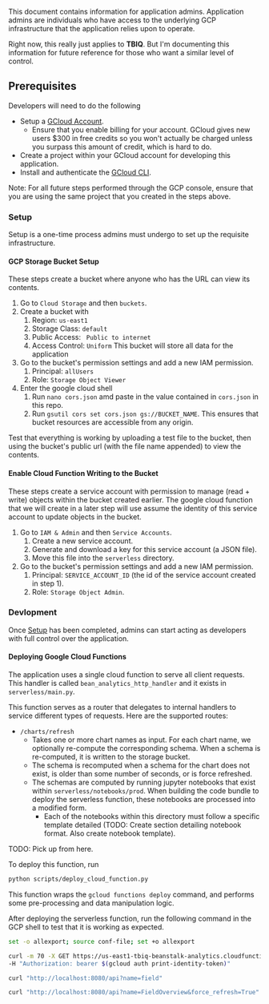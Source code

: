This document contains information for application admins. Application admins are 
individuals who have access to the underlying GCP infrastructure that the application 
relies upon to operate. 

Right now, this really just applies to **TBIQ**. But I'm documenting this information 
for future reference for those who want a similar level of control. 

## Prerequisites

Developers will need to do the following 
- Setup a [GCloud Account](https://cloud.google.com/). 
  - Ensure that you enable billing for your account. GCloud gives new users $300 in free credits so 
  you won't actually be charged unless you surpass this amount of credit, which is hard to do. 
- Create a project within your GCloud account for developing this application. 
- Install and authenticate the [GCloud CLI](https://cloud.google.com/sdk/docs/install). 

Note: For all future steps performed through the GCP console, ensure that you are using 
the same project that you created in the steps above. 

### Setup 

Setup is a one-time process admins must undergo to set up the requisite infrastructure. 

#### GCP Storage Bucket Setup 

These steps create a bucket where anyone who has the URL can view its contents. 

1. Go to `Cloud Storage` and then `buckets`. 
2. Create a bucket with 
   1. Region: `us-east1` 
   2. Storage Class: `default` 
   3. Public Access: ` Public to internet` 
   4. Access Control: `Uniform`
   This bucket will store all data for the application 
3. Go to the bucket's permission settings and add a new IAM permission.
   1. Principal: `allUsers` 
   2. Role: `Storage Object Viewer`
4. Enter the google cloud shell 
   1. Run `nano cors.json` amd paste in the value contained in `cors.json` in this repo.
   2. Run `gsutil cors set cors.json gs://BUCKET_NAME`.
   This ensures that bucket resources are accessible from any origin. 

Test that everything is working by uploading a test file to the bucket, then 
using the bucket's public url (with the file name appended) to view the contents. 

#### Enable Cloud Function Writing to the Bucket 

These steps create a service account with permission to manage (read + write) 
objects within the bucket created earlier. The google cloud function that we 
will create in a later step will use assume the identity of this service account 
to update objects in the bucket. 

1. Go to `IAM & Admin` and then `Service Accounts`. 
   1. Create a new service account. 
   2. Generate and download a key for this service account (a JSON file).
   3. Move this file into the `serverless` directory.
2. Go to the bucket's permission settings and add a new IAM permission.
   1. Principal: `SERVICE_ACCOUNT_ID` (the id of the service account created in step 1). 
   2. Role: `Storage Object Admin`. 

### Devlopment  

Once [Setup](#setup) has been completed, admins can start acting as developers 
with full control over the application. 

#### Deploying Google Cloud Functions

The application uses a single cloud function to serve all client requests. 
This handler is called `bean_analytics_http_handler` and it exists in 
`serverless/main.py`.

This function serves as a router that delegates to internal handlers to 
service different types of requests. Here are the supported routes: 

- `/charts/refresh`
  - Takes one or more chart names as input. For each chart name, we optionally re-compute 
  the corresponding schema. When a schema is re-computed, it is written to the storage 
  bucket.  
  - The schema is recomputed when a schema for the chart does not exist, is older than 
  some number of seconds, or is force refreshed. 
  - The schemas are computed by running jupyter notebooks that exist within 
  `serverless/notebooks/prod`. When building the code bundle to deploy the serverless 
  function, these notebooks are processed into a modified form. 
    - Each of the notebooks within this directory must follow a specific template 
    detailed (TODO: Create section detailing notebook format. Also create notebook template). 

TODO: Pick up from here. 

To deploy this function, run 

```bash 
python scripts/deploy_cloud_function.py
```

This function wraps the `gcloud functions deploy` command, and performs
some pre-processing and data manipulation logic. 

After deploying the serverless function, run the following command in the 
GCP shell to test that it is working as expected. 

```bash 
set -o allexport; source conf-file; set +o allexport
```

```bash 
curl -m 70 -X GET https://us-east1-tbiq-beanstalk-analytics.cloudfunctions.net/beanstalk_analytics_handler?name=field \
-H "Authorization: bearer $(gcloud auth print-identity-token)"
```


```bash 
curl "http://localhost:8080/api?name=field"
```

```bash
curl "http://localhost:8080/api?name=FieldOverview&force_refresh=True"
```
